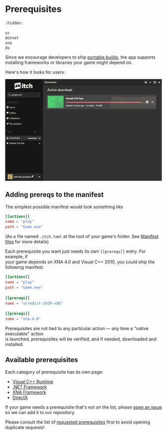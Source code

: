 # Prerequisites

```{toctree}
:hidden:

vc
dotnet
xna
dx
```

Since we encourage developers to ship [portable builds](../platforms/windows.md), the app supports installing frameworks or libraries your game might depend on.

Here's how it looks for users:

![](./user-flow.gif)

## Adding prereqs to the manifest

The simplest possible manifest would look something like

```toml
[[actions]]
name = "play"
path = "Game.exe"
```

\(As a file named `.itch.toml` at the root of your game's folder. See [Manifest files](../manifest.md) for more details\)

Each prerequisite you want just needs its own `[[prereqs]]` entry. For example, if  
your game depends on XNA 4.0 and Visual C++ 2010, you could ship the following manifest:

```toml
[[actions]]
name = "play"
path = "Game.exe"

[[prereqs]]
name = "vcredist-2010-x86"

[[prereqs]]
name = "xna-4.0"
```

Prerequisites are not tied to any particular action — any time a "native executable" action  
is launched, prerequisites will be verified, and if needed, downloaded and installed.

## Available prerequisites

Each category of prerequisite has its own page:

* [Visual C++ Runtime](./vc.md)
* [.NET Framework](./dotnet.md)
* [XNA Framework](./xna.md)
* [DirectX](./dx.md)

If your game needs a prerequisite that's not on the list, please [open an issue](https://github.com/itchio/itch/issues/new) so we can add it to our repository.

Please consult the list of [requested prerequisites](https://github.com/itchio/itch/labels/prereqs) first to avoid opening duplicate requests!
